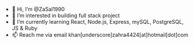 - 👋 Hi, I’m @ZaSal1990
- 👀 I’m interested in building full stack project
- 🌱 I’m currently learning React, Node.js, Express, mySQL, PostgreSQL, JS & Ruby
- 📫 Reach me via email khan[underscore]zahra4424[at]hotmail[dot]com

